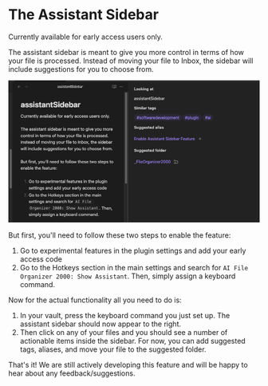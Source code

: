 # The Assistant Sidebar

Currently available for early access users only.

The assistant sidebar is meant to give you more control in terms of how your file is processed. Instead of moving your file to Inbox, the sidebar will include suggestions for you to choose from.

![alt text](images/assistant_sidebar.png)

But first, you'll need to follow these two steps to enable the feature:

1. Go to experimental features in the plugin settings and add your early access code
2. Go to the Hotkeys section in the main settings and search for `AI File Organizer 2000: Show Assistant`. Then, simply assign a keyboard command.

Now for the actual functionality all you need to do is:

1. In your vault, press the keyboard command you just set up. The assistant sidebar should now appear to the right.
2. Then click on any of your files and you should see a number of actionable items inside the sidebar. For now, you can add suggested tags, aliases, and move your file to the suggested folder.

That's it! We are still actively developing this feature and will be happy to hear about any feedback/suggestions.
